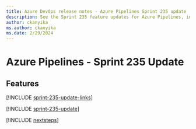 ```yaml
---
title: Azure DevOps release notes - Azure Pipelines Sprint 235 update
description: See the Sprint 235 feature updates for Azure Pipelines, including next steps.
author: ckanyika
ms.author: ckanyika
ms.date: 2/29/2024
---
```


# Azure Pipelines - Sprint 235 Update

## Features

[!INCLUDE [sprint-235-update-links](../includes/pipelines/sprint-235-update-links.md)]

[!INCLUDE [sprint-235-update](../includes/pipelines/sprint-235-update.md)]

[!INCLUDE [nextsteps](../includes/nextsteps.md)]